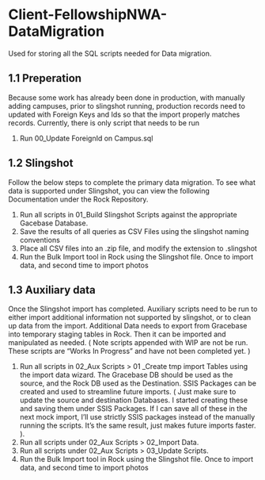 # Client-FellowshipNWA-DataMigration
Used for storing all the SQL scripts needed for Data migration.

## 1.1 Preperation
Because some work has already been done in production, with manually adding campuses, prior to slingshot running, production records need to updated with Foreign Keys and Ids so that the import properly matches records.  Currently, there is only script that needs to be run

1. Run 00_Update ForeignId on Campus.sql

## 1.2 Slingshot
Follow the below steps to complete the primary data migration.  To see what data is supported under Slingshot, you can view the following Documentation under the Rock Repository.

1. Run all scripts in 01_Build Slingshot Scripts against the appropriate Gacebase Database.
2. Save the results of all queries as CSV Files using the slingshot naming conventions
3. Place all CSV files into an .zip file, and modify the extension to .slingshot
4. Run the Bulk Import tool in Rock using the Slingshot file.  Once to import data, and second time to import photos

## 1.3 Auxiliary data
Once the Slingshot import has completed.  Auxiliary scripts need to be run to either import additional information not supported by slingshot, or to clean up data from the import.  Additional Data needs to export from Gracebase into temporary staging tables in Rock.  Then it can be imported and manipulated as needed.
( Note scripts appended with WIP are not be run.  These scripts are “Works In Progress” and have not been completed yet. )

1. Run all scripts in 02_Aux Scripts > 01 _Create tmp import Tables using the import data wizard.  The Gracebase DB should be used as the source, and the Rock DB used as the Destination.  SSIS Packages can be created and used to streamline future imports.  ( Just make sure to update the source and destination Databases.  I started creating these and saving them under SSIS Packages.  If I can save all of these in the next mock import, I’ll use strictly SSIS packages instead of the manually running the scripts.  It’s the same result, just makes future imports faster. ).
2. Run all scripts under 02_Aux Scripts > 02_Import Data.  
3. Run all scripts under 02_Aux Scripts > 03_Update Scripts.
4. Run the Bulk Import tool in Rock using the Slingshot file.  Once to import data, and second time to import photos
